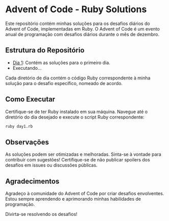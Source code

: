 # Advent of Code - Ruby Solutions

Este repositório contém minhas soluções para os desafios diários do Advent of Code, implementadas em Ruby. O Advent of Code é um evento anual de programação com desafios diários durante o mês de dezembro.

## Estrutura do Repositório

- [Dia 1](https://github.com/ricardo-benicio/AdventOfCode/issues/5): Contém as soluções para o primeiro dia.
- Executando...

Cada diretório de dia contém o código Ruby correspondente à minha solução para o desafio específico, nomeado de acordo.

## Como Executar

Certifique-se de ter Ruby instalado em sua máquina. Navegue até o diretório do dia desejado e execute o script Ruby correspondente:

```bash
ruby day1.rb
```

## Observações
As soluções podem ser otimizadas e melhoradas. Sinta-se à vontade para contribuir com sugestões!
Certifique-se de não publicar spoilers dos desafios em issues ou discussões públicas.

## Agradecimentos
Agradeço à comunidade do Advent of Code por criar desafios envolventes. Estou sempre aprendendo e aprimorando minhas habilidades de programação.

Divirta-se resolvendo os desafios!
